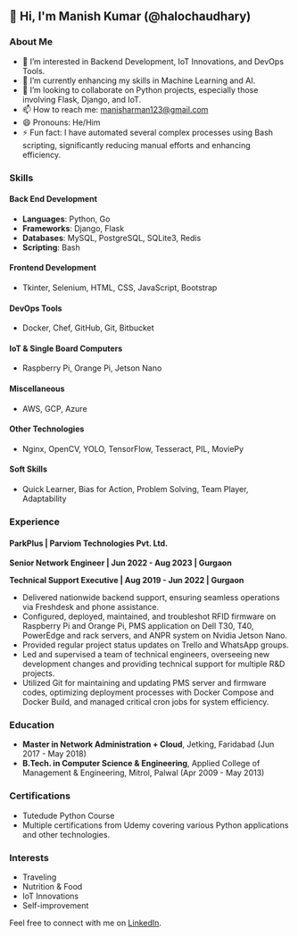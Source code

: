 ## 👋 Hi, I'm Manish Kumar (@halochaudhary)

### About Me
- 👀 I’m interested in Backend Development, IoT Innovations, and DevOps Tools.
- 🌱 I’m currently enhancing my skills in Machine Learning and AI.
- 💞️ I’m looking to collaborate on Python projects, especially those involving Flask, Django, and IoT.
- 📫 How to reach me: [manisharman123@gmail.com](mailto:manisharman123@gmail.com)
- 😄 Pronouns: He/Him
- ⚡ Fun fact: I have automated several complex processes using Bash scripting, significantly reducing manual efforts and enhancing efficiency.

### Skills

#### Back End Development
- **Languages**: Python, Go
- **Frameworks**: Django, Flask
- **Databases**: MySQL, PostgreSQL, SQLite3, Redis
- **Scripting**: Bash

#### Frontend Development
- Tkinter, Selenium, HTML, CSS, JavaScript, Bootstrap

#### DevOps Tools
- Docker, Chef, GitHub, Git, Bitbucket

#### IoT & Single Board Computers
- Raspberry Pi, Orange Pi, Jetson Nano

#### Miscellaneous
- AWS, GCP, Azure

#### Other Technologies
- Nginx, OpenCV, YOLO, TensorFlow, Tesseract, PIL, MoviePy

#### Soft Skills
- Quick Learner, Bias for Action, Problem Solving, Team Player, Adaptability

### Experience

#### ParkPlus | Parviom Technologies Pvt. Ltd.
**Senior Network Engineer | Jun 2022 - Aug 2023 | Gurgaon**

**Technical Support Executive | Aug 2019 - Jun 2022 | Gurgaon**
- Delivered nationwide backend support, ensuring seamless operations via Freshdesk and phone assistance.
- Configured, deployed, maintained, and troubleshot RFID firmware on Raspberry Pi and Orange Pi, PMS application on Dell T30, T40, PowerEdge and rack servers, and ANPR system on Nvidia Jetson Nano.
- Provided regular project status updates on Trello and WhatsApp groups.
- Led and supervised a team of technical engineers, overseeing new development changes and providing technical support for multiple R&D projects.
- Utilized Git for maintaining and updating PMS server and firmware codes, optimizing deployment processes with Docker Compose and Docker Build, and managed critical cron jobs for system efficiency.

### Education
- **Master in Network Administration + Cloud**, Jetking, Faridabad (Jun 2017 - May 2018)
- **B.Tech. in Computer Science & Engineering**, Applied College of Management & Engineering, Mitrol, Palwal (Apr 2009 - May 2013)

### Certifications
- Tutedude Python Course
- Multiple certifications from Udemy covering various Python applications and other technologies.

### Interests
- Traveling
- Nutrition & Food
- IoT Innovations
- Self-improvement

Feel free to connect with me on [LinkedIn](http://www.linkedin.com/in/manish-117).

<!---
halochaudhary/halochaudhary is a ✨ special ✨ repository because its `README.md` (this file) appears on your GitHub profile.
You can click the Preview link to take a look at your changes.
--->
